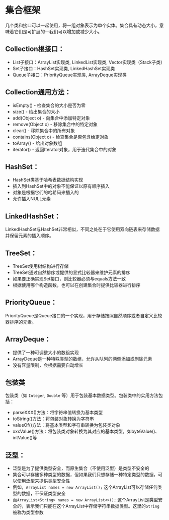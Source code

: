 # 集合框架
几个类和接口可以一起使用，将一组对象表示为单个实体。集合具有动态大小，意味着它们是可扩展的—我们可以增加或减少大小。

## Collection根接口：

- List子接口：ArrayList实现类, LinkedList实现类, Vector实现类（Stack子类）
- Set子接口：HashSet实现类, LinkedHashSet实现类
- Queue子接口：PriorityQueue实现类, ArrayDeque实现类

## Collection通用方法：

- isEmpty() - 检查集合的大小是否为零
- size() - 给出集合的大小
- add(Object o) - 向集合中添加特定对象
- remove(Object o) - 移除集合中的特定对象
- clear() - 移除集合中的所有对象
- contains(Object o) - 检查集合是否包含给定对象
- toArray() - 给出对象数组
- iterator() - 返回Iterator对象，用于迭代集合中的对象

## HashSet：

- HashSet类基于哈希表数据结构实现
- 插入到HashSet中的对象不能保证以原有顺序插入
- 对象是根据它们的哈希码来插入的
- 允许插入NULL元素

## LinkedHashSet：

LinkedHashSet与HashSet非常相似，不同之处在于它使用双向链表来存储数据并保留元素的插入顺序。

## TreeSet：

- TreeSet使用树结构进行存储
- TreeSet通过自然排序或提供的显式比较器来维护元素的排序
- 如果要正确实现Set接口，则比较器必须与equals方法一致
- 根据使用哪个构造函数，也可以在创建集合时提供比较器进行排序

## PriorityQueue：

PriorityQueue是Queue接口的一个实现，用于存储按照自然顺序或者自定义比较器排序的元素。

## ArrayDeque：

- 提供了一种可调整大小的数组实现
- ArrayDeque是一种特殊类型的数组，允许从队列的两侧添加或删除元素
- 没有容量限制，会根据需要自动增长

## 包装类

包装类（如 `Integer`, `Double` 等）用于包装基本数据类型。包装类中的实用方法包括：

- parseXXX()方法：将字符串值转换为基本类型
- toString()方法：将包装对象转换为字符串
- valueOf()方法：将基本类型和字符串转换为包装类对象
- xxxValue()方法：将包装类对象转换为其对应的基本类型，如byteValue()、intValue()等

## 泛型：

- 泛型是为了提供类型安全，而原生集合（不使用泛型）是类型不安全的
- 集合可以存储多种类型的数据，但如果我们只想存储一种特定类型的数据，可以使用泛型来提供类型安全性
- 例如，`ArrayList names = new ArrayList();` 这个ArrayList可以存储任何类型的数据，不保证类型安全
- 而`ArrayList<String> names = new ArrayList<>();` 这个ArrayList是类型安全的，表示我们只能在这个ArrayList中存储字符串数据类型。这里的`String`被称为类型参数

  
